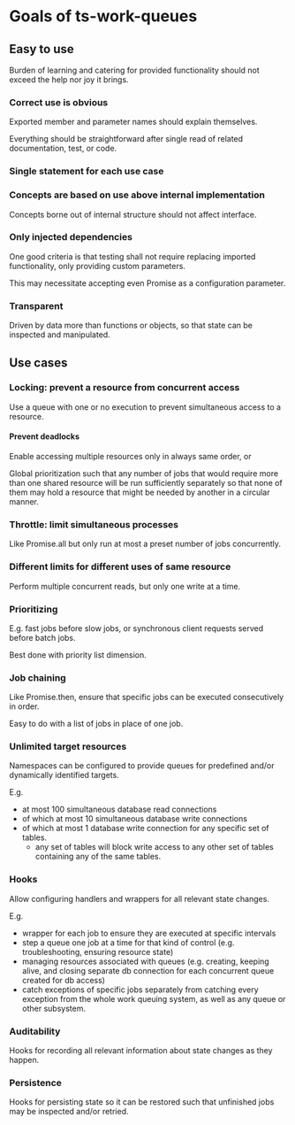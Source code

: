 # Goals of ts-work-queues

## Easy to use

Burden of learning and catering for provided functionality should not exceed the help nor joy it brings.

### Correct use is obvious

Exported member and parameter names should explain themselves.

Everything should be straightforward after single read of related documentation, test, or code.

### Single statement for each use case

### Concepts are based on use above internal implementation

Concepts borne out of internal structure should not affect interface.

### Only injected dependencies

One good criteria is that testing shall not require replacing imported functionality, only providing custom parameters.

This may necessitate accepting even Promise as a configuration parameter.

### Transparent

Driven by data more than functions or objects, so that state can be inspected and manipulated.

## Use cases

### Locking: prevent a resource from concurrent access

Use a queue with one or no execution to prevent simultaneous access to a resource.

#### Prevent deadlocks 

Enable accessing multiple resources only in always same order, or

Global prioritization such that any number of jobs that would require more than one shared resource will be run sufficiently separately so that none of them may hold a resource that might be needed by another in a circular manner.

### Throttle: limit simultaneous processes

Like Promise.all but only run at most a preset number of jobs concurrently.

### Different limits for different uses of same resource

Perform multiple concurrent reads, but only one write at a time.

### Prioritizing

E.g. fast jobs before slow jobs, or synchronous client requests served before batch jobs.

Best done with priority list dimension.

### Job chaining

Like Promise.then, ensure that specific jobs can be executed consecutively in order.

Easy to do with a list of jobs in place of one job.

### Unlimited target resources

Namespaces can be configured to provide queues for predefined and/or dynamically identified targets.

E.g.

- at most 100 simultaneous database read connections
- of which at most 10 simultaneous database write connections
- of which at most 1 database write connection for any specific set of tables.
    - any set of tables will block write access to any other set of tables containing any of the same tables.

### Hooks

Allow configuring handlers and wrappers for all relevant state changes.

E.g.

- wrapper for each job to ensure they are executed at specific intervals
- step a queue one job at a time for that kind of control (e.g. troubleshooting, ensuring resource state)
- managing resources associated with queues (e.g. creating, keeping alive, and closing separate db connection for each concurrent queue created for db access)
- catch exceptions of specific jobs separately from catching every exception from the whole work queuing system, as well as any queue or other subsystem.

### Auditability

Hooks for recording all relevant information about state changes as they happen.

### Persistence

Hooks for persisting state so it can be restored such that unfinished jobs may be inspected and/or retried.

